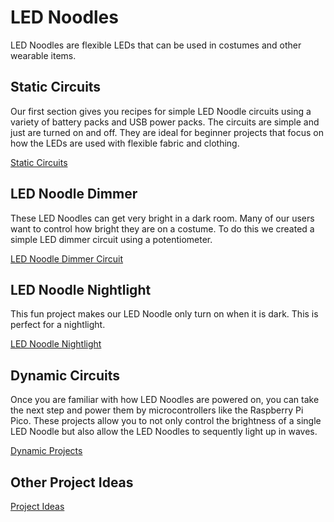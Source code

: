 # LED Noodles

LED Noodles are flexible LEDs that can be used
in costumes and other wearable items.

## Static Circuits

Our first section gives you recipes for simple
LED Noodle circuits using a variety of battery
packs and USB power packs.  The circuits are
simple and just are turned on and off.  They
are ideal for beginner projects that focus on
how the LEDs are used with flexible fabric and
clothing.

[Static Circuits](./static-circuits.md)

## LED Noodle Dimmer

These LED Noodles can get very bright in a dark room.
Many of our users want to control how bright they are
on a costume.  To do this we created a simple LED
dimmer circuit using a potentiometer.

[LED Noodle Dimmer Circuit](./led-noodle-dimmer.md)

## LED Noodle Nightlight

This fun project makes our LED Noodle only turn on
when it is dark.  This is perfect for a nightlight.

[LED Noodle Nightlight](./led-noodle-nightlight.md)

## Dynamic Circuits

Once you are familiar with how LED Noodles are
powered on, you can take the next step and power
them by microcontrollers like the Raspberry Pi
Pico.  These projects allow you to not only
control the brightness of a single LED Noodle
but also allow the LED Noodles to sequently
light up in waves.

[Dynamic Projects](./dynamic-projects.md)

## Other Project Ideas

[Project Ideas](./project-ideas.md)